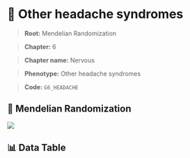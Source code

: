 # 🧪 Other headache syndromes

> **Root:** Mendelian Randomization

> **Chapter:** 6  

> **Chapter name:** Nervous

> **Phenotype:** Other headache syndromes  

> **Code:** `G6_HEADACHE`

## 🧬 Mendelian Randomization  

<img src="/MR/Figures/Forward/G6_HEADACHE.png"/>

## 📊 Data Table

<CsvTableMRF src="/MR_Data/Forward/G6_HEADACHE.csv"/>
